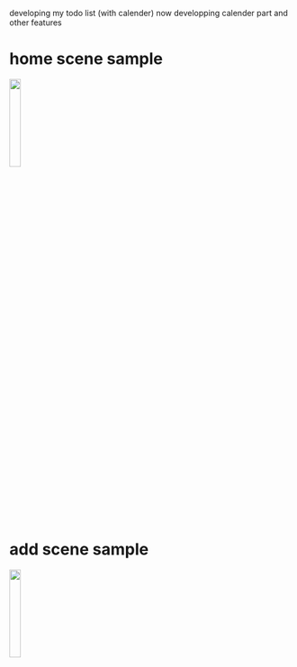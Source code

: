 developing my todo list (with calender)
now developping calender part and other features

# home scene sample
<img src="https://github.com/LRun99/TodoList/assets/96586585/49154f08-904b-42fe-86f1-2dd852c7ddf0" width="20%">

# add scene sample
<img src="https://github.com/LRun99/TodoList/assets/96586585/a6fa1548-c78f-4ee5-aebb-422815fe2e9c" width="20%">

